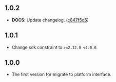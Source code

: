 ## 1.0.2

 - **DOCS**: Update changelog. ([c847f5d5](https://github.com/fluttercandies/flutter_image_compress/commit/c847f5d5d03d4e727b1a83dd33e54d8d93787749))

## 1.0.1

- Change sdk constraint to `>=2.12.0 <4.0.0`.

## 1.0.0

- The first version for migrate to platform interface.
